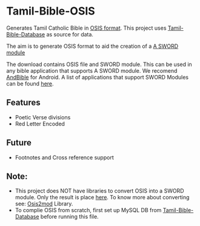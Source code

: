 # Tamil-Bible-OSIS
Generates Tamil Catholic Bible in [OSIS format](http://crosswire.org/osis/). This project uses [Tamil-Bible-Database](https://github.com/jayarathina/Tamil-Bible-Database) as source for data.

The aim is to generate OSIS format to aid the creation of a [A SWORD module](https://www.crosswire.org/sword/develop/swordmodule/)

The download contains OSIS file and SWORD module. This can be used in any bible application that supports A SWORD module. We recomend [AndBible](https://andbible.github.io) for Android. A list of applications that support SWORD Modules can be found [here](https://www.crosswire.org/applications/).

## Features
* Poetic Verse divisions
* Red Letter Encoded

## Future
* Footnotes and Cross reference support

## Note:
* This project does NOT have libraries to convert OSIS into a SWORD module. Only the result is place [here](Output/TAMCT-CE.zip). To know more about converting see: [Osis2mod](https://wiki.crosswire.org/Osis2mod) Library.
* To complie OSIS from scratch, first set up MySQL DB from [Tamil-Bible-Database](https://github.com/jayarathina/Tamil-Bible-Database) before running this file.